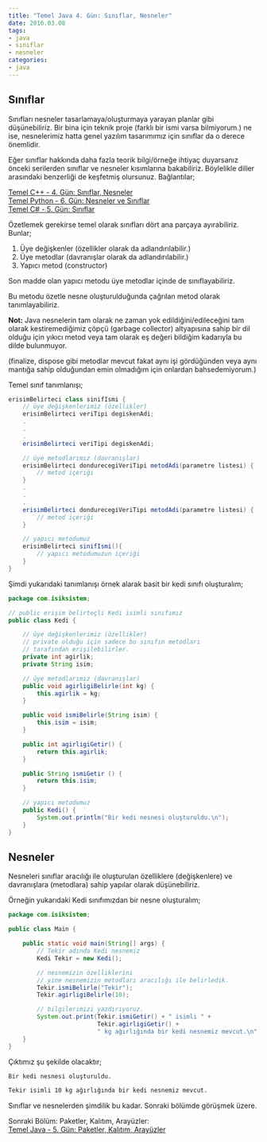 ```yaml
---
title: "Temel Java 4. Gün: Sınıflar, Nesneler"
date: 2016.03.08
tags:
- java
- sınıflar
- nesneler
categories:
- java
---
```


## Sınıflar

Sınıfları nesneler tasarlamaya/oluşturmaya yarayan planlar gibi düşünebiliriz.
Bir bina için teknik proje (farklı bir ismi varsa bilmiyorum.) ne ise, nesnelerimiz hatta genel yazılım tasarımımız için sınıflar da o derece önemlidir.  

Eğer sınıflar hakkında daha fazla teorik bilgi/örneğe ihtiyaç duyarsanız önceki serilerden sınıflar ve nesneler kısımlarına bakabiliriz.
Böylelikle diller arasındaki benzerliği de keşfetmiş olursunuz. Bağlantılar;  

[Temel C++ - 4. Gün: Sınıflar, Nesneler][1]  
[Temel Python - 6. Gün: Nesneler ve Sınıflar][2]  
[Temel C# - 5. Gün: Sınıflar][3]  

Özetlemek gerekirse temel olarak sınıfları dört ana parçaya ayırabiliriz. Bunlar;  

1. Üye değişkenler (özellikler olarak da adlandırılabilir.)
2. Üye metodlar (davranışlar olarak da adlandırılabilir.)
3. Yapıcı metod (constructor)

Son madde olan yapıcı metodu üye metodlar içinde de sınıflayabiliriz.

Bu metodu özetle nesne oluşturulduğunda çağrılan metod olarak tanımlayabiliriz.  

**Not:** Java nesnelerin tam olarak ne zaman yok edildiğini/edileceğini tam olarak kestiremediğimiz çöpçü (garbage collector) altyapısına sahip bir dil olduğu için yıkıcı metod veya tam olarak eş değeri bildiğim kadarıyla bu dilde bulunmuyor.

(finalize, dispose gibi metodlar mevcut fakat aynı işi gördüğünden veya aynı mantığa sahip olduğundan emin olmadığım için onlardan bahsedemiyorum.)

Temel sınıf tanımlanışı;

``` java
erisimBelirteci class sinifIsmi {
    // üye değişkenlerimiz (özellikler)
    erisimBelirteci veriTipi degiskenAdi;
    .
    .
    .
    erisimBelirteci veriTipi degiskenAdi;

    // üye metodlarımız (davranışlar)
    erisimBelirteci dondurecegiVeriTipi metodAdi(parametre listesi) {
        // metod içeriği
    }
    .
    .
    .
    erisimBelirteci dondurecegiVeriTipi metodAdi(parametre listesi) {
        // metod içeriği
    }

    // yapıcı metodumuz
    erisimBelirteci sinifIsmi(){
        // yapıcı metodumuzun içeriği
    }
}
```

Şimdi yukarıdaki tanımlanışı örnek alarak basit bir kedi sınıfı oluşturalım;  

``` java
package com.isiksistem;

// public erişim belirteçli Kedi isimli sınıfımız
public class Kedi {

    // üye değişkenlerimiz (özellikler)
    // private olduğu için sadece bu sınıfın metodları
    // tarafından erişilebilirler.
    private int agirlik;
    private String isim;

    // üye metodlarımız (davranışlar)
    public void agirligiBelirle(int kg) {
        this.agirlik = kg;
    }

    public void ismiBelirle(String isim) {
        this.isim = isim;
    }

    public int agirligiGetir() {
        return this.agirlik;
    }

    public String ismiGetir () {
        return this.isim;
    }

    // yapıcı metodumuz
    public Kedi() {
        System.out.println("Bir kedi nesnesi oluşturuldu.\n");
    }
}
```

## Nesneler

Nesneleri sınıflar aracılığı ile oluşturulan özelliklere (değişkenlere) ve davranışlara (metodlara) sahip yapılar olarak düşünebiliriz.  

Örneğin yukarıdaki Kedi sınıfımızdan bir nesne oluşturalım;

``` java
package com.isiksistem;

public class Main {

    public static void main(String[] args) {
        // Tekir adında Kedi nesnemiz
        Kedi Tekir = new Kedi();

        // nesnemizin özelliklerini
        // yine nesnemizin metodları aracılığı ile belirledik.
        Tekir.ismiBelirle("Tekir");
        Tekir.agirligiBelirle(10);

        // bilgilerimizi yazdırıyoruz.
        System.out.print(Tekir.ismiGetir() + " isimli " +
                         Tekir.agirligiGetir() +
                         " kg ağırlığında bir kedi nesnemiz mevcut.\n");
    }
}
```

Çıktımız şu şekilde olacaktır;  

``` bash
Bir kedi nesnesi oluşturuldu.

Tekir isimli 10 kg ağırlığında bir kedi nesnemiz mevcut.
```

Sınıflar ve nesnelerden şimdilik bu kadar. Sonraki bölümde görüşmek üzere.  

Sonraki Bölüm: Paketler, Kalıtım, Arayüzler:  
[Temel Java - 5. Gün: Paketler, Kalıtım, Arayüzler][4]  


[1]: /2015/07/04/temel-cpp-dorduncu-gun-siniflar-nesneler/
[2]: /2015/10/15/temel-python-altinci-gun-nesneler-ve-siniflar/
[3]: /2015/10/21/temel-csharp-besinci-gun-siniflar/
[4]: /2016/03/09/temel-java-besinci-gun-paketler-kalitim-arayuzler/

